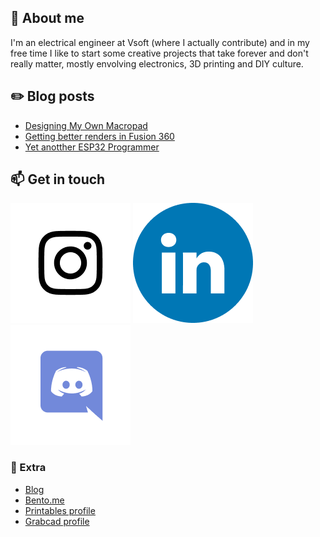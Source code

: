 <!--
**candidoneto89/candidoneto89** is a ✨ _special_ ✨ repository because its `README.md` (this file) appears on your GitHub profile.

Here are some ideas to get you started:

- 🔭 I’m currently working on ...
- 🌱 I’m currently learning ...
- 👯 I’m looking to collaborate on ...
- 🤔 I’m looking for help with ...
- 💬 Ask me about ...
- 📫 How to reach me: ...
- 😄 Pronouns: ...
- ⚡ Fun fact: ...
-->
## 👋 About me

I'm an electrical engineer at Vsoft (where I actually contribute) and in my free time I like to start some creative projects that take forever and don't really matter, mostly envolving electronics, 3D printing and DIY culture.

## ✏️  Blog posts

- [Designing My Own Macropad](https://candidoneto.com/portfolio/designing-my-own-macropad/)
- [Getting better renders in Fusion 360](https://candidoneto.com/portfolio/getting-better-renders-in-fusion-360/)
- [Yet anotther ESP32 Programmer](https://candidoneto.com/portfolio/yet-another-esp32-programmer/)

## 📫 Get in touch

[![Instagram](icons/Instagram.png)](http://instagram.com/cn7labs)
[![LinkedIn](icons/LinkedIN.png)](https://www.linkedin.com/in/candidoneto89)
[![Discord](icons/Discord.png)](https://discordapp.com/users/565528267046649856)

### 🔗 Extra
- [Blog](https://candidoneto.com)
- [Bento.me](https://bento.me/candidoneto)
- [Printables profile](https://www.printables.com/@CandidoNeto_1982473)
- [Grabcad profile](https://grabcad.com/candido.neto-4)
